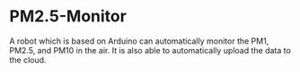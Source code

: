 # PM2.5-Monitor
A robot which is based on Arduino can automatically monitor the PM1, PM2.5, and PM10 in the air. It is also able to automatically upload the data to the cloud.
